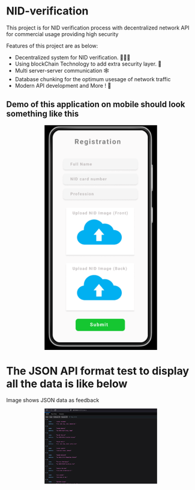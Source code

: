  # NID-verification
This project is for NID verification process with decentralized network API for commercial usage providing high security 

Features of this project are as below: 

- Decentralized system for NID verification. 👮🏽‍♂️ 
- Using blockChain Technology to add extra security layer. 🔐 
- Multi server-server communication 🕸 
- Database chunking for the optimum usesage of network traffic
- Modern API development and More ! 🎈 

## Demo of this application on mobile should look something like this

<img src="https://github.com/Laxr24/NID-verification/blob/main/media/mobileApp.png" style="display:block; margin:0 auto;" width="300px"/>

# The JSON API format test to display all the data is like below 

Image shows JSON data as feedback 

<img src="https://github.com/Laxr24/NID-verification/blob/main/media/json_data.png" style="display:block; margin:0 auto;" width="300px"/>